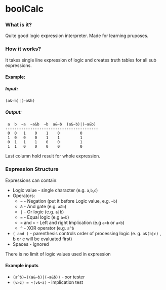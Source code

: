 # boolCalc
### What is it?
Quite good logic expression interpreter. 
Made for learning pruposes.

### How it works?

It takes single line expression of logic and creates truth tables for all sub expressions.
#### Example:
##### Input:
`(a&~b)|(~a&b)`
##### Output:
```
 a  b  ~a  ~a&b  ~b  a&~b  (a&~b)|(~a&b)
-----------------------------------------
 0  0   1    0    1    0         0
 1  0   0    0    1    1         1
 0  1   1    1    0    0         1
 1  1   0    0    0    0         0
```
Last column hold result for whole expression.

### Expression Structure

Expressions can contain:
* Logic value - single character (e.g. `a`,`b`,`c`)
* Operators:
	* `~` - Negation (put it before Logic value, e.g. `~b`)
	* `&` - And gate (e.g. `a&b`)
	* `|` - Or logic (e.g. `a|b`)
	* `=` - Equal logic (e.g `a=b`)
	* `<` and `>` - Left and right Implication (e.g `a>b` or `a<b`)
	* `^` - XOR operator (e.g. `a^b`
* `( and )` - parenthesis  controls order of processing logic (e. g. `a&(b|c)` , b or c will be evaluated first)
* Spaces - ignored

There is no limit of logic values used in expression

#### Example inputs

* `(a^b)=((a&~b)|(~a&b))`  	- xor tester
* `(v>z) = ~(v&~z)`			- implication test